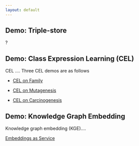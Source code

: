 ```yaml
---
layout: default
---
```

## Demo: Triple-store
?

## Demo: Class Expression Learning (CEL)

CEL ....
Three CEL demos are as follows

+ [CEL on Family](https://tentrisml.demos.dice-research.org/family/)

+ [CEL on Mutagenesis](https://tentrisml.demos.dice-research.org/mutagenesis/)

+ [CEL on Carcinogenesis](https://tentrisml.demos.dice-research.org/carcinogenesis/)

## Demo: Knowledge Graph Embedding
Knowledge graph embedding (KGE)....

[Embeddings as Service](https://embeddings.cc/)
